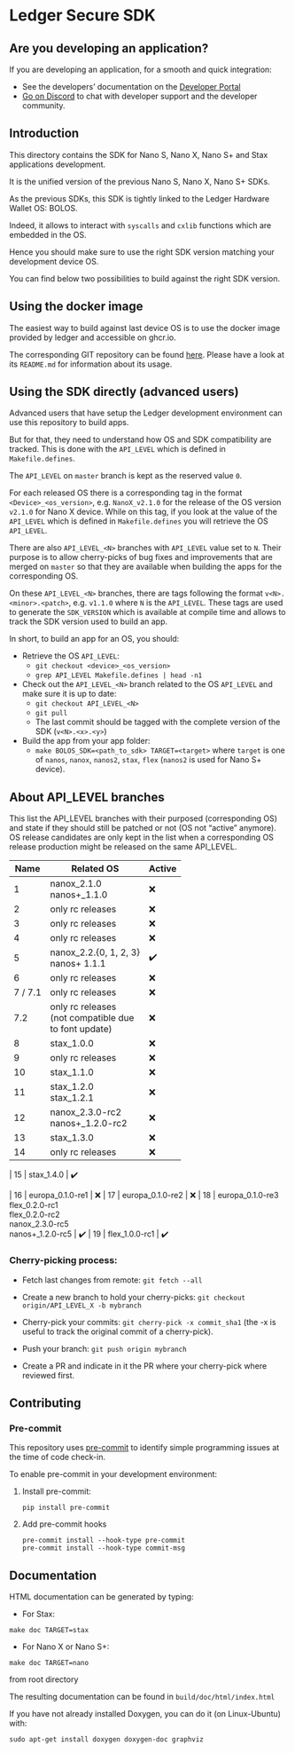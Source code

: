 # Ledger Secure SDK

## Are you developing an application?

If you are developing an application, for a smooth and quick integration:
- See the developers’ documentation on the [Developer Portal](https://developers.ledger.com/)
- [Go on Discord](https://developers.ledger.com/discord-pro/) to chat with developer support and the developer community.

## Introduction

This directory contains the SDK for Nano S, Nano X, Nano S+ and Stax applications development.

It is the unified version of the previous Nano S, Nano X, Nano S+ SDKs.

As the previous SDKs, this SDK is tightly linked to the Ledger Hardware Wallet OS: BOLOS.

Indeed, it allows to interact with `syscalls` and `cxlib` functions which are embedded in the OS.

Hence you should make sure to use the right SDK version matching your development device OS.

You can find below two possibilities to build against the right SDK version.

## Using the docker image

The easiest way to build against last device OS is to use the docker image provided by ledger and accessible on ghcr.io.

The corresponding GIT repository can be found [here](https://github.com/LedgerHQ/ledger-app-builder/). Please have a look at its `README.md` for information about its usage.

## Using the SDK directly (advanced users)

Advanced users that have setup the Ledger development environment can use this repository to build apps.

But for that, they need to understand how OS and SDK compatibility are tracked. This is done with the `API_LEVEL` which is defined in `Makefile.defines`.

The `API_LEVEL` on `master` branch is kept as the reserved value `0`.

For each released OS there is a corresponding tag in the format `<Device>_<os_version>`, e.g. `NanoX_v2.1.0` for the release of the OS version `v2.1.0` for Nano X device. While on this tag, if you look at the value of the `API_LEVEL` which is defined in `Makefile.defines` you will retrieve the OS `API_LEVEL`.

There are also `API_LEVEL_<N>` branches with `API_LEVEL` value set to `N`. Their purpose is to allow cherry-picks of bug fixes and improvements that are merged on `master` so that they are available when building the apps for the corresponding OS.

On these `API_LEVEL_<N>` branches, there are tags following the format `v<N>.<minor>.<patch>`, e.g. `v1.1.0` where `N` is the `API_LEVEL`. These tags are used to generate the `SDK_VERSION` which is available at compile time and allows to track the SDK version used to build an app.

In short, to build an app for an OS, you should:
- Retrieve the OS `API_LEVEL`:
    - `git checkout <device>_<os_version>`
    - `grep API_LEVEL Makefile.defines | head -n1`
- Check out the `API_LEVEL_<N>` branch related to the OS `API_LEVEL` and make sure it is up to date:
    - `git checkout API_LEVEL_<N>`
    - `git pull`
    - The last commit should be tagged with the complete version of the SDK (`v<N>.<x>.<y>`)
- Build the app from your app folder:
    - `make BOLOS_SDK=<path_to_sdk> TARGET=<target>` where `target` is one of `nanos`, `nanox`, `nanos2`, `stax`, `flex` (`nanos2` is used for Nano S+ device).

## About API_LEVEL branches

This list the API_LEVEL branches with their purposed (corresponding OS) and state if they should still be patched or not (OS not “active” anymore).
OS release candidates are only kept in the list when a corresponding OS release production might be released on the same API_LEVEL.

| Name    | Related OS                                                                                                | Active
|---------|-----------------------------------------------------------------------------------------------------------|---------
| 1       | nanox_2.1.0 <br/> nanos+_1.1.0                                                                            | :x:
| 2       | only rc releases                                                                                          | :x:
| 3       | only rc releases                                                                                          | :x:
| 4       | only rc releases                                                                                          | :x:
| 5       | nanox_2.2.{0, 1, 2, 3} <br/> nanos+ 1.1.1                                                                 | :heavy_check_mark:
| 6       | only rc releases                                                                                          | :x:
| 7 / 7.1 | only rc releases                                                                                          | :x:
| 7.2     | only rc releases<br/> (not compatible due <br/> to font update)                                           | :x:
| 8       | stax_1.0.0                                                                                                | :x:
| 9       | only rc releases                                                                                          | :x:
| 10      | stax_1.1.0                                                                                                | :x:
| 11      | stax_1.2.0 <br/> stax_1.2.1                                                                               | :x:
| 12      | nanox_2.3.0-rc2 <br/> nanos+_1.2.0-rc2                                                                    | :x:
| 13      | stax_1.3.0                                                                                                | :x:
| 14      | only rc releases                                                                                         | :x:

| 15      |  stax_1.4.0                              | :heavy_check_mark:

| 16      | europa_0.1.0-re1                                                                                          | :x:
| 17      | europa_0.1.0-re2                                                                                          | :x:
| 18      | europa_0.1.0-re3 <br/> flex_0.2.0-rc1 <br /> flex_0.2.0-rc2 <br /> nanox_2.3.0-rc5 <br/> nanos+_1.2.0-rc5 | :heavy_check_mark:
| 19      | flex_1.0.0-rc1                                                                                            | :heavy_check_mark:


### Cherry-picking process:

- Fetch last changes from remote: `git fetch --all`

- Create a new branch to hold your cherry-picks: `git checkout origin/API_LEVEL_X -b mybranch`

- Cherry-pick your commits: `git cherry-pick -x commit_sha1` (the -x is useful to track the original commit of a cherry-pick).

- Push your branch: `git push origin mybranch`

- Create a PR and indicate in it the PR where your cherry-pick where reviewed first.

## Contributing

### Pre-commit

This repository uses [pre-commit](https://pre-commit.com/) to identify simple programming issues at the time of code check-in.

To enable pre-commit in your development environment:

1. Install pre-commit:

    ```shell
    pip install pre-commit
    ```

2. Add pre-commit hooks

    ```shell
    pre-commit install --hook-type pre-commit
    pre-commit install --hook-type commit-msg
    ```

## Documentation
HTML documentation can be generated by typing:

- For Stax:

```make doc TARGET=stax```

- For Nano X or Nano S+:

```make doc TARGET=nano```

from root directory

The resulting documentation can be found in `build/doc/html/index.html`

If you have not already installed Doxygen, you can do it (on Linux-Ubuntu) with:

```shell
sudo apt-get install doxygen doxygen-doc graphviz
```

